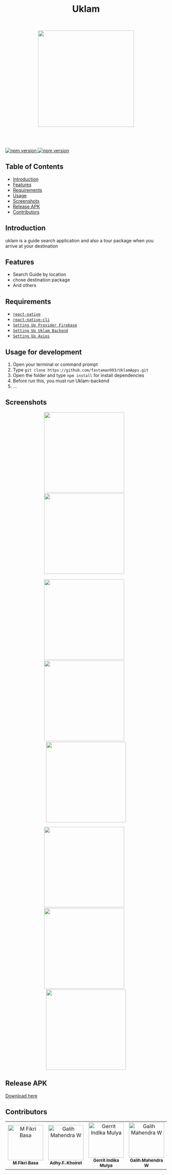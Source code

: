 <h1 align='center'>Uklam</h1><br/>
<p align="center">
  <img src="https://user-images.githubusercontent.com/35838970/67644937-271a8b00-f958-11e9-90f8-769d378309e6.png" width="300px"/>
</p>
<br/><br /><br />

<a href="#">
  <img src="https://img.shields.io/badge/React%20Native-0.60-blue.svg?style=flat-square" alt="npm version">
</a>
<a href="#">
  <img src="https://img.shields.io/badge/Firebase-7.2.0-yellow.svg?style=flat-square" alt="npm version">
</a>

## Table of Contents

- [Introduction](#introduction)
- [Features](#features)
- [Requirements](#requirements)
- [Usage](#usage-for-development)
- [Screenshots](#screenshots)
- [Release APK](#release-apk)
- [Contributors](#contributors)


## Introduction
uklam is a guide search application and also a tour package when you arrive at your destination

## Features
* Search Guide by location
* chose destination package
* And others

## Requirements
* [`react-native`](https://facebook.github.io/react-native/docs/getting-started)
* [`react-native-cli`](https://facebook.github.io/react-native/docs/getting-started)
* [`Setting Up Provider Firebase`](https://console.firebase.google.com)
* [`Setting Up Uklam Backend`](https://github.com/Gimindika/uklam-express-backend.git)
* [`Setting Up Axios`](https://github.com/axios/axios)

## Usage for development
1. Open your terminal or command prompt
2. Type `git clone https://github.com/fastaman993/UklamApps.git`
3. Open the folder and type `npm install` for install dependencies
4. Before run this, you must run Uklam-backend
5. ...

## Screenshots
  <p align="center">
    <span>
      <img src="https://user-images.githubusercontent.com/35838970/67645112-541b6d80-f959-11e9-88ab-479de1ab4937.jpg" width="250px" />
      &nbsp;&nbsp;
      <img src="https://user-images.githubusercontent.com/35838970/67645121-61d0f300-f959-11e9-9072-8ae6c1a53d0e.jpg" width="250px" />
      &nbsp;&nbsp;
    </span>
  </p>
<p align="center">
    <span>
      <img src="https://user-images.githubusercontent.com/35838970/67645138-76ad8680-f959-11e9-899e-fcb435bfed61.jpg" width="250px" />
      &nbsp;&nbsp;
      <img src="https://user-images.githubusercontent.com/35838970/67645150-8fb63780-f959-11e9-9cb6-4996896f371b.jpg" width="250px" />
      &nbsp;&nbsp;
      <img src="https://user-images.githubusercontent.com/35838970/67645156-993f9f80-f959-11e9-8d14-2d3f045711dd.jpg" width="250px" />
    </span>
  </p>
  <p align="center">
    <span>
      <img src="https://user-images.githubusercontent.com/35838970/67645175-af4d6000-f959-11e9-9aae-7add170a51ac.jpg" width="250px" />
      &nbsp;&nbsp;
      <img src="https://user-images.githubusercontent.com/35838970/67645184-bb392200-f959-11e9-9af0-26b71199254d.jpg" width="250px" />
      &nbsp;&nbsp;
      <img src="https://user-images.githubusercontent.com/35838970/67645220-eb80c080-f959-11e9-8fec-7ffc2fa561bf.jpg" width="250px" />
    </span>
  </p>
  
## Release APK
<a href="#">
  Download here
</a>

## Contributors

<table border="0">
  <tr>
    <td align="center">
      <a href="https://github.com/fikribasa">
        <img width="110" src="https://avatars1.githubusercontent.com/fikribasa" alt="M Fikri Basa"><br/>
          <sub><b>M Fikri Basa</b></sub>
      </a>
    </td>
    <td align="center">
      <a href="https://github.com/fastaman993">
        <img width="110" src="https://avatars2.githubusercontent.com/u/54013498?s=460&v=4" alt="Galih Mahendra W"><br/>
          <sub><b>Adhy F. Khoirot</b></sub>
      </a>
    </td>
    <td align="center">
      <a href="https://github.com/Gimindika">
        <img width="110" src="https://avatars1.githubusercontent.com/Gimindika" alt="Gerrit Indika Mulya"><br/>
          <sub><b>Gerrit Indika Mulya</b></sub>
      </a>
    </td>
    <td align="center">
      <a href="https://github.com/mahendragalih26">
        <img width="110" src="https://avatars1.githubusercontent.com/mahendragalih26" alt="Galih Mahendra W"><br/>
          <sub><b>Galih Mahendra W</b></sub>
      </a>
    </td>
    
  </tr>
</table>
